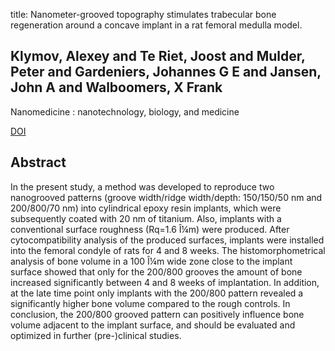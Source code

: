 title: Nanometer-grooved topography stimulates trabecular bone regeneration around a concave implant in a rat femoral medulla model.

## Klymov, Alexey and Te Riet, Joost and Mulder, Peter and Gardeniers, Johannes G E and Jansen, John A and Walboomers, X Frank
Nanomedicine : nanotechnology, biology, and medicine

<a href="https://doi.org/10.1016/j.nano.2016.06.013">DOI</a>

## Abstract
In the present study, a method was developed to reproduce two nanogrooved patterns (groove width/ridge width/depth: 150/150/50 nm and 200/800/70 nm) into cylindrical epoxy resin implants, which were subsequently coated with 20 nm of titanium. Also, implants with a conventional surface roughness (Rq=1.6 Î¼m) were produced. After cytocompatibility analysis of the produced surfaces, implants were installed into the femoral condyle of rats for 4 and 8 weeks. The histomorphometrical analysis of bone volume in a 100 Î¼m wide zone close to the implant surface showed that only for the 200/800 grooves the amount of bone increased significantly between 4 and 8 weeks of implantation. In addition, at the late time point only implants with the 200/800 pattern revealed a significantly higher bone volume compared to the rough controls. In conclusion, the 200/800 grooved pattern can positively influence bone volume adjacent to the implant surface, and should be evaluated and optimized in further (pre-)clinical studies.

